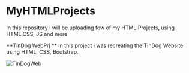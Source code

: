 # MyHTMLProjects
In this repository i will be uploading few of my HTML Projects, using HTML,CSS, JS and more


**TinDog WebPrj
**
In this project i was recreating the TinDog Website using HTML, CSS, Bootstrap.

![TinDogWeb](https://github.com/Elswee13/MyHTMLProjects/assets/77897104/099d169d-2b65-405b-9726-ef07de9b9efa)
